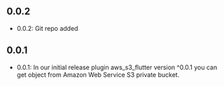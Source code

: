 ## 0.0.2

* 0.0.2: Git repo added

## 0.0.1

* 0.0.1: In our initial release plugin aws_s3_flutter version ^0.0.1 you can get object from Amazon Web Service S3 private bucket.
